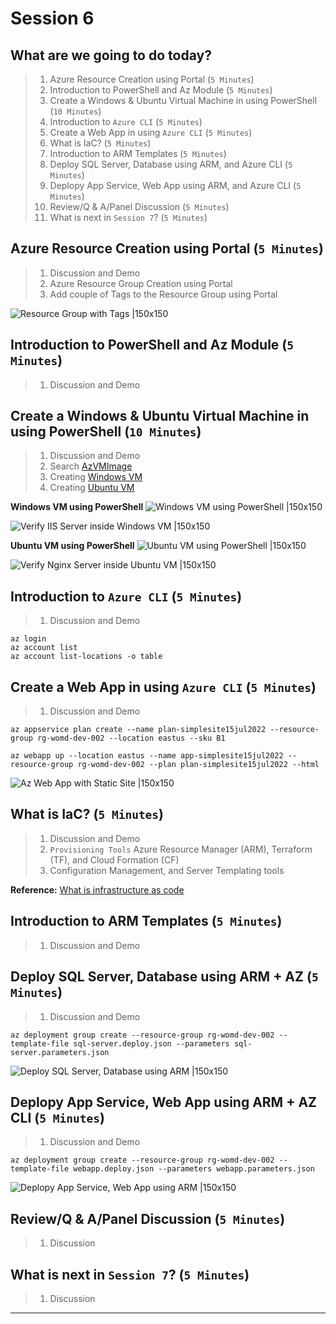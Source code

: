 # Session 6

## What are we going to do today?

> 1. Azure Resource Creation using Portal (`5 Minutes`)
> 1. Introduction to PowerShell and Az Module (`5 Minutes`)
> 1. Create a Windows & Ubuntu Virtual Machine in using PowerShell (`10 Minutes`)
> 1. Introduction to `Azure CLI` (`5 Minutes`)
> 1. Create a Web App in using `Azure CLI` (`5 Minutes`)
> 1. What is IaC? (`5 Minutes`)
> 1. Introduction to ARM Templates (`5 Minutes`)
> 1. Deploy SQL Server, Database using ARM, and Azure CLI (`5 Minutes`)
> 1. Deplopy App Service, Web App using ARM, and Azure CLI (`5 Minutes`)
> 1. Review/Q & A/Panel Discussion (`5 Minutes`)
> 1. What is next in `Session 7`? (`5 Minutes`)

## Azure Resource Creation using Portal (`5 Minutes`)

> 1. Discussion and Demo
> 1. Azure Resource Group Creation using Portal
> 1. Add couple of Tags to the Resource Group using Portal

![Resource Group with Tags |150x150](../Images/S6/RgUsingAzPortal.PNG)

## Introduction to PowerShell and Az Module (`5 Minutes`)

> 1. Discussion and Demo

## Create a Windows & Ubuntu Virtual Machine in using PowerShell (`10 Minutes`)

> 1. Discussion and Demo
> 1. Search [AzVMImage](./Documentation/StarterFiles/S6/PSScripts/SearchVms.ps1)
> 1. Creating [Windows VM](./Documentation/StarterFiles/S6/PSScripts/CreateVmWindows.ps1)
> 1. Creating [Ubuntu VM](./Documentation/StarterFiles/S6/PSScripts/CreateVmUbuntu.ps1)

**Windows VM using PowerShell**
![Windows VM using PowerShell |150x150](../Images/S6/WinVM_Using_PowerShell.PNG)

![Verify IIS Server inside Windows VM |150x150](../Images/S6/WinVM_Using_PowerShell_1.PNG)

**Ubuntu VM using PowerShell**
![Ubuntu VM using PowerShell |150x150](../Images/S6/UbuntuVM_Using_PowerShell.PNG)

![Verify Nginx Server inside Ubuntu VM |150x150](../Images/S6/UbuntuVM_Using_PowerShell_1.PNG)

## Introduction to `Azure CLI` (`5 Minutes`)

> 1. Discussion and Demo

```AzureCLI
az login
az account list
az account list-locations -o table
```

## Create a Web App in using `Azure CLI` (`5 Minutes`)

> 1. Discussion and Demo

```
az appservice plan create --name plan-simplesite15jul2022 --resource-group rg-womd-dev-002 --location eastus --sku B1

az webapp up --location eastus --name app-simplesite15jul2022 --resource-group rg-womd-dev-002 --plan plan-simplesite15jul2022 --html
```

![Az Web App with Static Site |150x150](../Images/S6/Az_WebApp_Static_Site.PNG)

## What is IaC? (`5 Minutes`)

> 1. Discussion and Demo
> 1. `Provisioning Tools` Azure Resource Manager (ARM), Terraform (TF), and Cloud Formation (CF)
> 1. Configuration Management, and Server Templating tools

**Reference:** [What is infrastructure as code](https://docs.microsoft.com/en-us/devops/deliver/what-is-infrastructure-as-code)

## Introduction to ARM Templates (`5 Minutes`)

> 1. Discussion and Demo

## Deploy SQL Server, Database using ARM + AZ (`5 Minutes`)

> 1. Discussion and Demo

```
az deployment group create --resource-group rg-womd-dev-002 --template-file sql-server.deploy.json --parameters sql-server.parameters.json
```

![Deploy SQL Server, Database using ARM |150x150](../Images/S6/ARM_Sql_Server_Db.PNG)

## Deplopy App Service, Web App using ARM + AZ CLI (`5 Minutes`)

> 1. Discussion and Demo

```
az deployment group create --resource-group rg-womd-dev-002 --template-file webapp.deploy.json --parameters webapp.parameters.json
```

![Deplopy App Service, Web App using ARM |150x150](../Images/S6/ARM_App_Service_WebApp.PNG)

## Review/Q & A/Panel Discussion (`5 Minutes`)

> 1. Discussion

## What is next in `Session 7`? (`5 Minutes`)

> 1. Discussion

---
